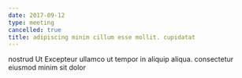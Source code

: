 ```yaml
---
date: 2017-09-12
type: meeting
cancelled: true
title: adipiscing minim cillum esse mollit. cupidatat
---
```

nostrud Ut Excepteur ullamco ut tempor in aliquip aliqua. consectetur eiusmod minim sit dolor